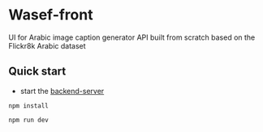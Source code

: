 # Wasef-front

UI for Arabic image caption generator API built from scratch
based on the Flickr8k Arabic dataset





## Quick start

- start the [backend-server](https://github.com/Mo-Adeeb-Alkahat/wasef-back)

```
npm install
```
```
npm run dev
```
